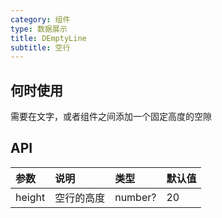 ```yaml
---
category: 组件
type: 数据展示
title: DEmptyLine
subtitle: 空行
---
```


## 何时使用

需要在文字，或者组件之间添加一个固定高度的空隙

## API

| 参数   | 说明       | 类型    | 默认值 |
| :----- | :--------- | :------ | :----- |
| height | 空行的高度 | number? | 20     |

